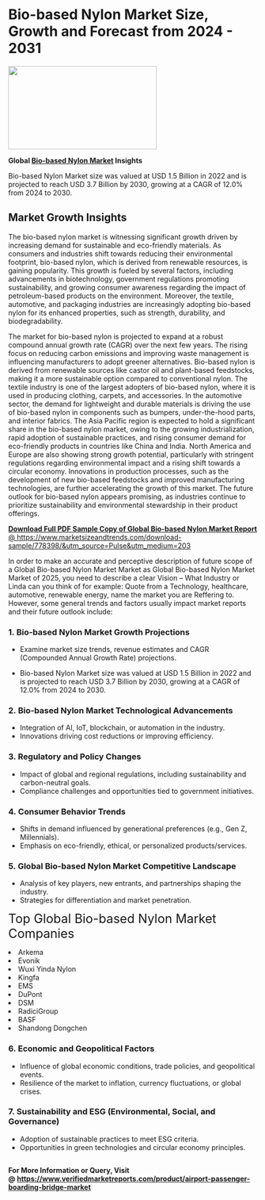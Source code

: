 <H1>Bio-based Nylon Market Size, Growth and Forecast from 2024 - 2031</H1><img class="aligncenter size-medium wp-image-584254" src="https://thirdeyenews.in/wp-content/uploads/2024/09/Global-Market-Research-300x168.jpeg" alt="" width="300" height="168" /><p><strong>Global&nbsp;<a href="https://www.marketsizeandtrends.com/download-sample/778398/&amp;utm_source=Pulse&amp;utm_medium=203">Bio-based Nylon Market</a> Insights</strong></p><p>Bio-based Nylon Market size was valued at USD 1.5 Billion in 2022 and is projected to reach USD 3.7 Billion by 2030, growing at a CAGR of 12.0% from 2024 to 2030.</p><p><h2>Market Growth Insights</h2> <p>The bio-based nylon market is witnessing significant growth driven by increasing demand for sustainable and eco-friendly materials. As consumers and industries shift towards reducing their environmental footprint, bio-based nylon, which is derived from renewable resources, is gaining popularity. This growth is fueled by several factors, including advancements in biotechnology, government regulations promoting sustainability, and growing consumer awareness regarding the impact of petroleum-based products on the environment. Moreover, the textile, automotive, and packaging industries are increasingly adopting bio-based nylon for its enhanced properties, such as strength, durability, and biodegradability.</p> <p><a href="#"></a></p> <p>The market for bio-based nylon is projected to expand at a robust compound annual growth rate (CAGR) over the next few years. The rising focus on reducing carbon emissions and improving waste management is influencing manufacturers to adopt greener alternatives. Bio-based nylon is derived from renewable sources like castor oil and plant-based feedstocks, making it a more sustainable option compared to conventional nylon. The textile industry is one of the largest adopters of bio-based nylon, where it is used in producing clothing, carpets, and accessories. In the automotive sector, the demand for lightweight and durable materials is driving the use of bio-based nylon in components such as bumpers, under-the-hood parts, and interior fabrics. The Asia Pacific region is expected to hold a significant share in the bio-based nylon market, owing to the growing industrialization, rapid adoption of sustainable practices, and rising consumer demand for eco-friendly products in countries like China and India. North America and Europe are also showing strong growth potential, particularly with stringent regulations regarding environmental impact and a rising shift towards a circular economy. Innovations in production processes, such as the development of new bio-based feedstocks and improved manufacturing technologies, are further accelerating the growth of this market. The future outlook for bio-based nylon appears promising, as industries continue to prioritize sustainability and environmental stewardship in their product offerings.</p> <p><a href="#"></p><p><span class=""><strong>Download Full PDF Sample Copy of Global Bio-based Nylon Market Report</strong> @ <a href="https://www.marketsizeandtrends.com/download-sample/778398/&amp;utm_source=Pulse&amp;utm_medium=203" target="_blank">https://www.marketsizeandtrends.com/download-sample/778398/&amp;utm_source=Pulse&amp;utm_medium=203</a></span></p><p>In order to make an accurate and perceptive description of future scope of a Global&nbsp;Bio-based Nylon Market Market as Global&nbsp;Bio-based Nylon Market Market of 2025, you need to describe a clear Vision &ndash; What Industry or Linda can you think of for example: Quote from a Technology, healthcare, automotive, renewable energy, name the market you are Reffering to. However, some general trends and factors usually impact market reports and their future outlook include:</p><h3>1.&nbsp;<strong>Bio-based Nylon Market Growth Projections</strong></h3><ul><li>Examine market size trends, revenue estimates and CAGR (Compounded Annual Growth Rate) projections.</li><li><p>Bio-based Nylon Market size was valued at USD 1.5 Billion in 2022 and is projected to reach USD 3.7 Billion by 2030, growing at a CAGR of 12.0% from 2024 to 2030.</p></li></ul><h3>2.&nbsp;<strong>Bio-based Nylon Market Technological Advancements</strong></h3><ul><li>Integration of AI, IoT, blockchain, or automation in the industry.</li><li>Innovations driving cost reductions or improving efficiency.</li></ul><h3>3.&nbsp;<strong>Regulatory and Policy Changes</strong></h3><ul><li>Impact of global and regional regulations, including sustainability and carbon-neutral goals.</li><li>Compliance challenges and opportunities tied to government initiatives.</li></ul><h3>4.&nbsp;<strong>Consumer Behavior Trends</strong></h3><ul><li>Shifts in demand influenced by generational preferences (e.g., Gen Z, Millennials).</li><li>Emphasis on eco-friendly, ethical, or personalized products/services.</li></ul><h3>5.&nbsp;<strong>Global Bio-based Nylon Market Competitive Landscape</strong></h3><ul><li>Analysis of key players, new entrants, and partnerships shaping the industry.</li><li>Strategies for differentiation and market penetration.</li></ul><p data-pm-slice="1 1 []"><span style="color: inherit; font-family: inherit; font-size: 25px;">Top Global Bio-based Nylon Market Companies</span></p><div class="" data-test-id=""><p><li>Arkema</li><li> Evonik</li><li> Wuxi Yinda Nylon</li><li> Kingfa</li><li> EMS</li><li> DuPont</li><li> DSM</li><li> RadiciGroup</li><li> BASF</li><li> Shandong Dongchen</li></p></div><h3>6.&nbsp;<strong>Economic and Geopolitical Factors</strong></h3><ul><li>Influence of global economic conditions, trade policies, and geopolitical events.</li><li>Resilience of the market to inflation, currency fluctuations, or global crises.</li></ul><h3>7.&nbsp;<strong>Sustainability and ESG (Environmental, Social, and Governance)</strong></h3><ul><li>Adoption of sustainable practices to meet ESG criteria.</li><li>Opportunities in green technologies and circular economy principles.</li></ul><h2><strong style="font-size: 14px;">For More Information or Query, Visit @&nbsp;</strong><a style="background-color: #ffffff; font-size: 14px;" href="https://www.marketsizeandtrends.com/report/bio-based-nylon-market/" target="_blank">https://www.verifiedmarketreports.com/product/airport-passenger-boarding-bridge-market</a></h2>
